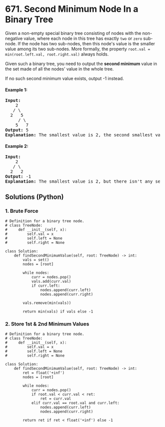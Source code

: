 # 671. Second Minimum Node In a Binary Tree
Given a non-empty special binary tree consisting of nodes with the non-negative value, where each node in this tree has exactly ```two``` or ```zero``` sub-node. If the node has two sub-nodes, then this node's value is the smaller value among its two sub-nodes. More formally, the property ```root.val = min(root.left.val, root.right.val)``` always holds.

Given such a binary tree, you need to output the **second minimum** value in the set made of all the nodes' value in the whole tree.

If no such second minimum value exists, output -1 instead.

#### Example 1:
<pre>
<strong>Input:</strong>
    2
   / \
  2   5
     / \
    5   7
<strong>Output:</strong> 5
<strong>Explanation:</strong> The smallest value is 2, the second smallest value is 5.
</pre>

#### Example 2:
<pre>
<strong>Input:</strong>
    2
   / \
  2   2
<strong>Output:</strong> -1
<strong>Explanation:</strong> The smallest value is 2, but there isn't any second smallest value.
</pre>

## Solutions (Python)

### 1. Brute Force
```Python3
# Definition for a binary tree node.
# class TreeNode:
#     def __init__(self, x):
#         self.val = x
#         self.left = None
#         self.right = None

class Solution:
    def findSecondMinimumValue(self, root: TreeNode) -> int:
        vals = set()
        nodes = [root]

        while nodes:
            curr = nodes.pop()
            vals.add(curr.val)
            if curr.left:
                nodes.append(curr.left)
                nodes.append(curr.right)

        vals.remove(min(vals))

        return min(vals) if vals else -1
```

### 2. Store 1st & 2nd Minimum Values
```Python3
# Definition for a binary tree node.
# class TreeNode:
#     def __init__(self, x):
#         self.val = x
#         self.left = None
#         self.right = None

class Solution:
    def findSecondMinimumValue(self, root: TreeNode) -> int:
        ret = float('+inf')
        nodes = [root]

        while nodes:
            curr = nodes.pop()
            if root.val < curr.val < ret:
                ret = curr.val
            elif curr.val == root.val and curr.left:
                nodes.append(curr.left)
                nodes.append(curr.right)

        return ret if ret < float('+inf') else -1
```
